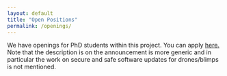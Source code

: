 ```yaml
---
layout: default
title: "Open Positions"
permalink: /openings/
---
```

We have openings for PhD students within this project. You can apply 
[here.](https://uu.se/en/about-uu/join-us/details/?positionId=341848)
Note that the description is on the announcement is more generic and in particular the work
on secure and safe software updates for drones/blimps is not mentioned.
